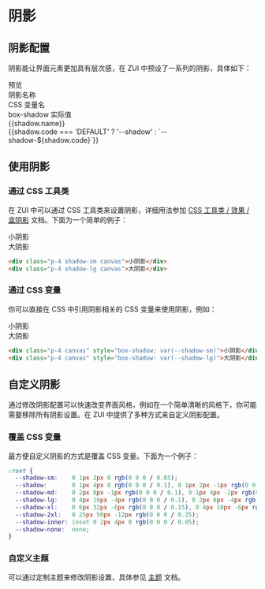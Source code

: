 # 阴影

## 阴影配置

阴影能让界面元素更加具有层次感，在 ZUI 中预设了一系列的阴影，具体如下：

<Example background="light-grid" class="space-y-6">
  <div class="gap-4 row">
    <div class="font-bold w-14 muted">预览</div>
    <div class="w-20 font-bold muted">阴影名称</div>
    <div class="font-bold w-28 muted">CSS 变量名</div>
    <div class="font-bold muted">box-shadow 实际值</div>
  </div>
  <div v-for="shadow in shadowList" :key="shadow.code" class="items-center gap-4 row">
    <CopyCode
      :class="`flex-none bg-canvas hover-scale mx-auto w-14 h-14 ${shadow.code === 'DEFAULT' ? 'shadow' : `shadow-${shadow.code}`}`"
      :code="shadow.code === 'DEFAULT' ? 'shadow' : `shadow-${shadow.code}`"
      :tip="`.${shadow.code === 'DEFAULT' ? 'shadow' : `shadow-${shadow.code}`}`"
      :id="`example-shadow-${shadow.code}`"
      copyTip="已复制类名"
    />
    <div class="flex-none w-20 mt-2 font-bold">{{shadow.name}}</div>
    <CopyCode class="flex-none mt-1 font-mono text-sm w-28" :code="shadow.code === 'DEFAULT' ? '--shadow' : `--shadow-${shadow.code}`" copyTip="已复制变量名">{{shadow.code === 'DEFAULT' ? '--shadow' : `--shadow-${shadow.code}`}}</CopyCode>
    <div class="flex-auto" data-toggle="tooltip" data-title="实际值">
      <CssPropValue
        class="font-mono text-sm muted"
        :target="`#example-shadow-${shadow.code}`"
        prop="box-shadow"
      />
    </div>
  </div>
</Example>

## 使用阴影

### 通过 CSS 工具类

在 ZUI 中可以通过 CSS 工具类来设置阴影，详细用法参加 [CSS 工具类 / 效果 / 盒阴影](/utilities/effects/utilities/shadow) 文档。下面为一个简单的例子：

<Example class="gap-4 row">
  <div class="p-4 shadow-sm canvas">小阴影</div>
  <div class="p-4 shadow-lg canvas">大阴影</div>
</Example>

```html
<div class="p-4 shadow-sm canvas">小阴影</div>
<div class="p-4 shadow-lg canvas">大阴影</div>
```

### 通过 CSS 变量

你可以直接在 CSS 中引用阴影相关的 CSS 变量来使用阴影，例如：

<Example class="gap-4 row">
  <div class="p-4 canvas" style="box-shadow: var(--shadow-sm)">小阴影</div>
  <div class="p-4 canvas" style="box-shadow: var(--shadow-lg)">大阴影</div>
</Example>

```html
<div class="p-4 canvas" style="box-shadow: var(--shadow-sm)">小阴影</div>
<div class="p-4 canvas" style="box-shadow: var(--shadow-lg)">大阴影</div>
```

## 自定义阴影

通过修改阴影配置可以快速改变界面风格，例如在一个简单清晰的风格下，你可能需要移除所有阴影设置。在 ZUI 中提供了多种方式来自定义阴影配置。

### 覆盖 CSS 变量

最方便自定义阴影的方式是覆盖 CSS 变量。下面为一个例子：

```css
:root {
  --shadow-sm:    0 1px 2px 0 rgb(0 0 0 / 0.05);
  --shadow:       0 1px 4px 0 rgb(0 0 0 / 0.1), 0 1px 2px -1px rgb(0 0 0 / 0.1);
  --shadow-md:    0 2px 8px -1px rgb(0 0 0 / 0.1), 0 1px 4px -2px rgb(0 0 0 / 0.1);
  --shadow-lg:    0 4px 16px -4px rgb(0 0 0 / 0.1), 0 2px 6px -4px rgb(0 0 0 / 0.1);
  --shadow-xl:    0 6px 32px -6px rgb(0 0 0 / 0.15), 0 4px 10px -6px rgb(0 0 0 / 0.15);
  --shadow-2xl:   0 25px 50px -12px rgb(0 0 0 / 0.25);
  --shadow-inner: inset 0 2px 4px 0 rgb(0 0 0 / 0.05);
  --shadow-none:  none;
}
```

### 自定义主题

可以通过定制主题来修改阴影设置，具体参见 [主题](/guide/theme/) 文档。

<script setup>
const shadowList = [
    {code: 'inner', name: '内部阴影'},
    {code: 'none', name: '无阴影'},
    {code: 'sm', name: '小阴影'},
    {code: 'DEFAULT', name: '默认阴影'},
    {code: 'md', name: '中等阴影'},
    {code: 'lg', name: '大阴影'},
    {code: 'xl', name: '超大阴影'},
    {code: '2xl', name: '2x 超大阴影'},
];
</script>
